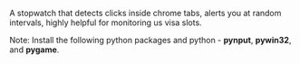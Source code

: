 A stopwatch that detects clicks inside chrome tabs, alerts you at random intervals, highly helpful for monitoring us visa slots.

Note: Install the following python packages and python - **pynput**, **pywin32**, and **pygame**.
